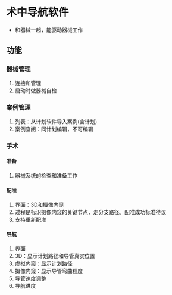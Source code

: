 # 术中导航软件
* 和器械一起，能驱动器械工作

## 功能
### 器械管理
1. 连接和管理
1. 启动时做器械自检

### 案例管理
1. 列表：从计划软件导入案例(含计划)
1. 案例查阅：同计划编辑，不可编辑

### 手术
#### 准备
1. 器械系统的检查和准备工作

#### 配准
1. 界面：3D和摄像内窥
1. 过程是标识摄像内窥的关键节点，走分支路径。配准成功标准待议
1. 支持重新配准

#### 导航
1. 界面
  1. 3D：显示计划路径和导管真实位置
  1. 虚拟内窥：显示计划路径
  1. 摄像内窥：显示导管弯曲程度
1. 导管速度调整
1. 导航进度
